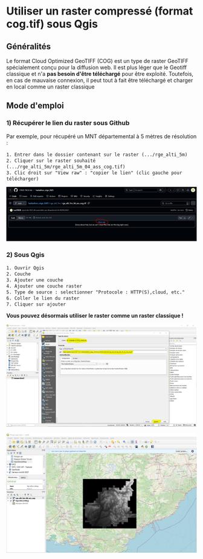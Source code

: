 # Utiliser un raster compressé (format cog.tif) sous Qgis  

## Généralités 

Le format Cloud Optimized GeoTIFF (COG) est un type de raster GeoTIFF spécialement conçu pour la diffusion web. 
Il est plus léger que le Geotiff classique et n'a **pas besoin d'être téléchargé** pour être exploité. 
Toutefois, en cas de mauvaise connexion, il peut tout à fait être téléchargé et charger en local comme un raster classique

## Mode d'emploi

### 1) Récupérer le lien du raster sous Github 

Par exemple, pour récupéré un MNT départemental à 5 mètres de résolution : 

	1. Entrer dans le dossier contenant sur le raster (.../rge_alti_5m) 
	2. Cliquer sur le raster souhaité (.../rge_alti_5m/rge_alti_5m_04_ass_cog.tif)
	3. Clic droit sur "View raw" : "copier le lien" (clic gauche pour télécharger)

![image_720](https://github.com/CRIGE-PACA-lab/hackathon_crige_2025/blob/main/img/image_720.png?raw=true)

### 2) Sous Qgis 

	1. Ouvrir Qgis 
	2. Couche 
	3. Ajouter une couche 
	4. Ajouter une couche raster 
	5. Type de source : selectionner "Protocole : HTTP(S),cloud, etc."
	6. Coller le lien du raster 
	7. Cliquer sur ajouter
	
**Vous pouvez désormais utiliser le raster comme un raster classique !**	

![image_721](https://github.com/CRIGE-PACA-lab/hackathon_crige_2025/blob/main/img/image_721.png?raw=true)

![image_722](https://github.com/CRIGE-PACA-lab/hackathon_crige_2025/blob/main/img/image_722.png?raw=true)

